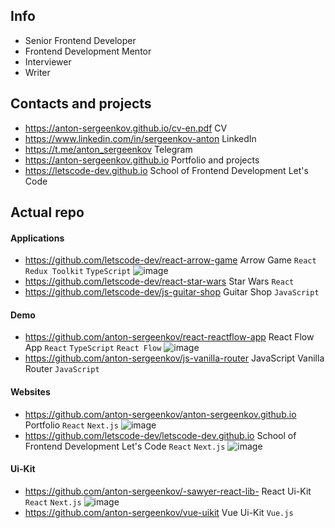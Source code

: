## Info
- Senior Frontend Developer
- Frontend Development Mentor
- Interviewer
- Writer

## Contacts and projects
- https://anton-sergeenkov.github.io/cv-en.pdf CV
- https://www.linkedin.com/in/sergeenkov-anton LinkedIn
- https://t.me/anton_sergeenkov Telegram
- https://anton-sergeenkov.github.io Portfolio and projects
- https://letscode-dev.github.io School of Frontend Development Let's Code

## Actual repo

#### Applications
- https://github.com/letscode-dev/react-arrow-game Arrow Game `React` `Redux Toolkit` `TypeScript` ![image](https://img.shields.io/badge/new-yellow)
- https://github.com/letscode-dev/react-star-wars Star Wars `React`
- https://github.com/letscode-dev/js-guitar-shop Guitar Shop `JavaScript`

#### Demo
- https://github.com/anton-sergeenkov/react-reactflow-app React Flow App `React` `TypeScript`  `React Flow` ![image](https://img.shields.io/badge/new-yellow)
- https://github.com/anton-sergeenkov/js-vanilla-router JavaScript Vanilla Router `JavaScript`

#### Websites
- https://github.com/anton-sergeenkov/anton-sergeenkov.github.io Portfolio `React` `Next.js` ![image](https://img.shields.io/badge/new-yellow)
- https://github.com/letscode-dev/letscode-dev.github.io School of Frontend Development Let's Code `React` `Next.js` ![image](https://img.shields.io/badge/new-yellow)

#### Ui-Kit
- https://github.com/anton-sergeenkov/-sawyer-react-lib- React Ui-Kit `React` `Next.js` ![image](https://img.shields.io/badge/new-yellow)
- https://github.com/anton-sergeenkov/vue-uikit Vue Ui-Kit `Vue.js`
